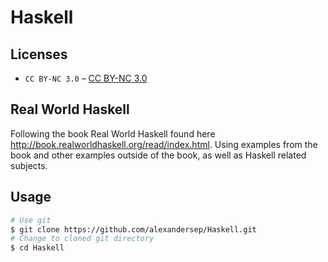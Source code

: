 # Haskell

## Licenses

* `CC BY-NC 3.0` – [CC BY-NC 3.0](https://github.com/alexandersep/Haskell/LICENSE.txt)

## Real World Haskell

Following the book Real World Haskell found here http://book.realworldhaskell.org/read/index.html.
Using examples from the book and other examples outside of the book, as well as Haskell related subjects.

## Usage
```bash
# Use git
$ git clone https://github.com/alexandersep/Haskell.git
# Change to cloned git directory
$ cd Haskell
```
